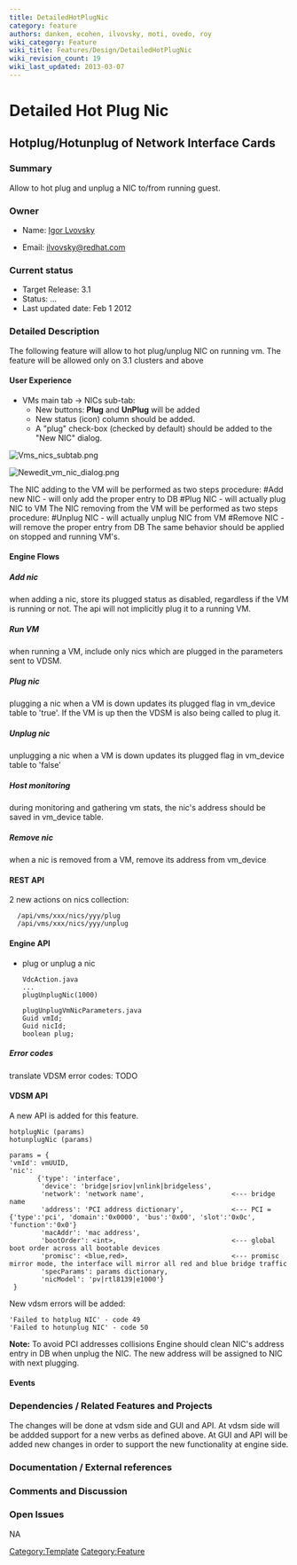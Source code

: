 ```yaml
---
title: DetailedHotPlugNic
category: feature
authors: danken, ecohen, ilvovsky, moti, ovedo, roy
wiki_category: Feature
wiki_title: Features/Design/DetailedHotPlugNic
wiki_revision_count: 19
wiki_last_updated: 2013-03-07
---
```


# Detailed Hot Plug Nic

## Hotplug/Hotunplug of Network Interface Cards

### Summary

Allow to hot plug and unplug a NIC to/from running guest.

### Owner

*   Name: [ Igor Lvovsky](User:MyUser)

<!-- -->

*   Email: ilvovsky@redhat.com

### Current status

*   Target Release: 3.1
*   Status: ...
*   Last updated date: Feb 1 2012

### Detailed Description

The following feature will allow to hot plug/unplug NIC on running vm.
The feature will be allowed only on 3.1 clusters and above

#### User Experience

*   VMs main tab -> NICs sub-tab:
    -   New buttons: **Plug** and **UnPlug** will be added
    -   New status (icon) column should be added.
    -   A "plug" check-box (checked by default) should be added to the "New NIC" dialog.

![](Vms_nics_subtab.png "Vms_nics_subtab.png")

![](Newedit_vm_nic_dialog.png "Newedit_vm_nic_dialog.png")

The NIC adding to the VM will be performed as two steps procedure:
#Add new NIC - will only add the proper entry to DB
#Plug NIC - will actually plug NIC to VM
 The NIC removing from the VM will be performed as two steps procedure:
#Unplug NIC - will actually unplug NIC from VM
#Remove NIC - will remove the proper entry from DB
 The same behavior should be applied on stopped and running VM's.

#### Engine Flows

##### Add nic

when adding a nic, store its plugged status as disabled, regardless if the VM is running or not. The api will not implicitly plug it to a running VM.

##### Run VM

when running a VM, include only nics which are plugged in the parameters sent to VDSM.

##### Plug nic

plugging a nic when a VM is down updates its plugged flag in vm_device table to 'true'. If the VM is up then the VDSM is also being called to plug it.

##### Unplug nic

unplugging a nic when a VM is down updates its plugged flag in vm_device table to 'false'

##### Host monitoring

during monitoring and gathering vm stats, the nic's address should be saved in vm_device table.

##### Remove nic

when a nic is removed from a VM, remove its address from vm_device

#### REST API

2 new actions on nics collection:

      /api/vms/xxx/nics/yyy/plug
      /api/vms/xxx/nics/yyy/unplug

#### Engine API

* plug or unplug a nic

      VdcAction.java
      ...
      plugUnplugNic(1000)

      plugUnplugVmNicParameters.java
      Guid vmId;
      Guid nicId;
      boolean plug;

##### Error codes

translate VDSM error codes: TODO

#### VDSM API

A new API is added for this feature.

    hotplugNic (params)
    hotunplugNic (params)

    params = {
    'vmId': vmUUID, 
    'nic':  
           {'type': 'interface',
            'device': 'bridge|sriov|vnlink|bridgeless',
            'network': 'network name',                      <--- bridge name
            'address': 'PCI address dictionary',            <--- PCI = {'type':'pci', 'domain':'0x0000', 'bus':'0x00', 'slot':'0x0c', 'function':'0x0'}
            'macAddr': 'mac address',
            'bootOrder': <int>,                             <--- global boot order across all bootable devices
            'promisc': <blue,red>,                          <--- promisc mirror mode, the interface will mirror all red and blue bridge traffic
            'specParams': params dictionary,
            'nicModel': 'pv|rtl8139|e1000'}
     }

New vdsm errors will be added:

    'Failed to hotplug NIC' - code 49
    'Failed to hotunplug NIC' - code 50

**Note:** To avoid PCI addresses collisions Engine should clean NIC's address entry in DB when unplug the NIC.
The new address will be assigned to NIC with next plugging.

#### Events

### Dependencies / Related Features and Projects

The changes will be done at vdsm side and GUI and API.
At vdsm side will be addded support for a new verbs as defined above.
At GUI and API will be added new changes in order to support the new functionality at engine side.

### Documentation / External references

### Comments and Discussion

### Open Issues

NA

<Category:Template> <Category:Feature>

